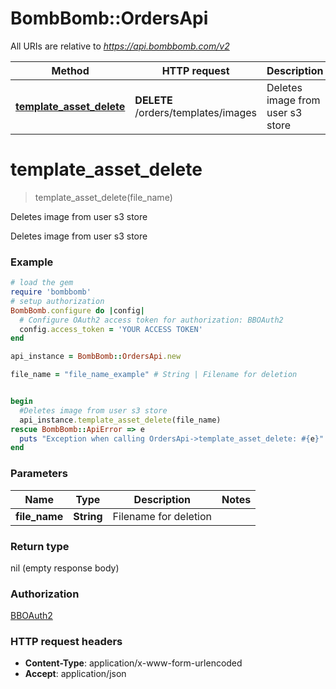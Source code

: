 # BombBomb::OrdersApi

All URIs are relative to *https://api.bombbomb.com/v2*

Method | HTTP request | Description
------------- | ------------- | -------------
[**template_asset_delete**](OrdersApi.md#template_asset_delete) | **DELETE** /orders/templates/images | Deletes image from user s3 store


# **template_asset_delete**
> template_asset_delete(file_name)

Deletes image from user s3 store

Deletes image from user s3 store

### Example
```ruby
# load the gem
require 'bombbomb'
# setup authorization
BombBomb.configure do |config|
  # Configure OAuth2 access token for authorization: BBOAuth2
  config.access_token = 'YOUR ACCESS TOKEN'
end

api_instance = BombBomb::OrdersApi.new

file_name = "file_name_example" # String | Filename for deletion


begin
  #Deletes image from user s3 store
  api_instance.template_asset_delete(file_name)
rescue BombBomb::ApiError => e
  puts "Exception when calling OrdersApi->template_asset_delete: #{e}"
end
```

### Parameters

Name | Type | Description  | Notes
------------- | ------------- | ------------- | -------------
 **file_name** | **String**| Filename for deletion | 

### Return type

nil (empty response body)

### Authorization

[BBOAuth2](../README.md#BBOAuth2)

### HTTP request headers

 - **Content-Type**: application/x-www-form-urlencoded
 - **Accept**: application/json



